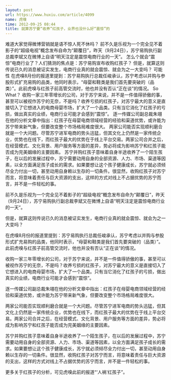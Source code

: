 ```yaml
---
layout: post
url: https://www.huxiu.com/article/4099
name: 虎嗅
time: 2012-09-25 08:44
title: 就算苏宁要“收养”红孩子，业界也没什么好“震惊”的
---
```

难道大家觉得微博营销就是语不惊人死不休吗？ 前不久是乐视为一个完全见不着影子的“超级电视”概念发布自命为“颠覆日”，昨天（9月24日），苏宁易购执行副总裁李斌又在微博上自语“明天注定是震惊电商行业的一天”。 怎么个就会“震惊”电商行业了？人们猜测的焦点是：苏宁易购宣布收购红孩子？ 但是，就算这则传说已久的消息被证实发生，电商行业真的就会震惊、就会为之一大变吗？ 可能性 在虎嗅8月份的报道里提到：苏宁易购执行总裁任峻承认，苏宁考虑以并购与参股形式扩充易购的品类，他同时表示，“母婴和鞋类是我们首先要突破的（品类）”。此前虎嗅与红孩子前高管交流时，他也并没有否认“正在谈”的情况。 So What？ 收购一家三年零增长的公司，对于苏宁来说，并不是一件值得骄傲的事，甚至可以被视作苏宁的无奈，不是吗？收养亏损的红孩子，对苏宁最大的意义是直接切入了它想进入的电商母婴市场，扩大了一个品类。只有当它消化了红孩子的亏损，做出真实的业绩，电商行业可能才会感到“震惊”。 逐一传媒公司副总裁朱翊在他的分析文章中指出：红孩子在母婴电商领域经营的经验和渠道优势，或许能为苏宁带来新气象，但要改变整个市场格局难度很大。 两家公司能否实现顺利磨合就是一个大问题。尽管苏宁进军电商的势头迅猛，但其文化上仍然是一家传统企业，优势也在线下，而红孩子最大的优势在于线上平台交易。两家公司合并之后，在经营模式、文化背景、用户服务等方面的差异，势必将成为影响苏宁和红孩子能否成为完美姻缘的主要因素。 苏宁并购红孩子意味着自身半途收养了一个陌生孩子，在以后的发展过程中，苏宁需要动用自身的全部资源、人力、市场、渠道等因素，以全方面满足孩子成长的需求。如果要想让这个孩子健康成长，苏宁就必须倾尽全力付出一切，甚至动用自身赖以生存的一切条件。很显然，收购红孩子对苏宁而言，将意味着责任与巨大资源的支出，这样的方式对线上不占据优势的苏宁而言，并不是一件轻松的事。

前不久是乐视为一个完全见不着影子的“超级电视”概念发布自命为“颠覆日”，昨天（9月24日），苏宁易购执行副总裁李斌又在微博上自语“明天注定是震惊电商行业的一天”。

但是，就算这则传说已久的消息被证实发生，电商行业真的就会震惊、就会为之一大变吗？

在虎嗅8月份的报道里提到：苏宁易购执行总裁任峻承认，苏宁考虑以并购与参股形式扩充易购的品类，他同时表示，“母婴和鞋类是我们首先要突破的（品类）”。此前虎嗅与红孩子前高管交流时，他也并没有否认“正在谈”的情况。

收购一家三年零增长的公司，对于苏宁来说，并不是一件值得骄傲的事，甚至可以被视作苏宁的无奈，不是吗？收养亏损的红孩子，对苏宁最大的意义是直接切入了它想进入的电商母婴市场，扩大了一个品类。只有当它消化了红孩子的亏损，做出真实的业绩，电商行业可能才会感到“震惊”。

逐一传媒公司副总裁朱翊在他的分析文章中指出：红孩子在母婴电商领域经营的经验和渠道优势，或许能为苏宁带来新气象，但要改变整个市场格局难度很大。

两家公司能否实现顺利磨合就是一个大问题。尽管苏宁进军电商的势头迅猛，但其文化上仍然是一家传统企业，优势也在线下，而红孩子最大的优势在于线上平台交易。两家公司合并之后，在经营模式、文化背景、用户服务等方面的差异，势必将成为影响苏宁和红孩子能否成为完美姻缘的主要因素。

苏宁并购红孩子意味着自身半途收养了一个陌生孩子，在以后的发展过程中，苏宁需要动用自身的全部资源、人力、市场、渠道等因素，以全方面满足孩子成长的需求。如果要想让这个孩子健康成长，苏宁就必须倾尽全力付出一切，甚至动用自身赖以生存的一切条件。很显然，收购红孩子对苏宁而言，将意味着责任与巨大资源的支出，这样的方式对线上不占据优势的苏宁而言，并不是一件轻松的事。

更多关于红孩子的分析，可见虎嗅此前的报道“‘人祸’红孩子”。

